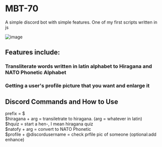 # MBT-70
A simple discord bot with simple features. One of my first scripts written in js  
  
![image](https://user-images.githubusercontent.com/92132100/139349740-c6f134f2-2a65-4da4-a76b-27bac361edbb.png)

## Features include:
### Transliterate words written in latin alphabet to Hiragana and NATO Phonetic Alphabet 
### Getting a user's profile picture that you want and enlarge it
## Discord Commands and How to Use
prefix = $  
$hiragana + arg = transiletrate to hiragana. (arg = whatever in latin)  
$hquiz = start a hen-, I mean hiragana quiz  
$natofy + arg = convert to NATO Phonetic  
$profile + @discordusername = check prfile pic of someone (optional:add enhance)  
